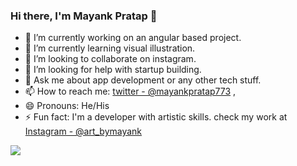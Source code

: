### Hi there, I'm Mayank Pratap 👋

- 🔭 I’m currently working on an angular based project.
- 🌱 I’m currently learning visual illustration.
- 👯 I’m looking to collaborate on instagram.
- 🤔 I’m looking for help with startup building.
- 💬 Ask me about app development or any other tech stuff.
- 📫 How to reach me: [twitter - @mayankpratap773](https://twitter.com/mayankpratap773) , 
- 😄 Pronouns: He/His
- ⚡ Fun fact: I'm a developer with artistic skills. check my work at [Instagram - @art_bymayank](https://www.instagram.com/art_bymayank/)

<img src="https://github-readme-stats.vercel.app/api?username=mps83&&show_icons=true&title_color=ffffff&icon_color=bb2acf&text_color=daf7dc&bg_color=151515">
